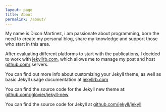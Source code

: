 ```yaml
---
layout: page
title: About
permalink: /about/
---
```


My name is Dixon Martinez, i am passionate about programming, born the need to create my personal blog, share my knowledge and support those who start in this area.

After evaluating different platforms to start with the publications, I decided to work with [jekyllrb.com](http://jekyllrb.com/), which allows me to manage my post and host [github.com/](https://github.com/) servers.

You can find out more info about customizing your Jekyll theme, as well as basic Jekyll usage documentation at [jekyllrb.com](http://jekyllrb.com/)

You can find the source code for the Jekyll new theme at: [github.com/jglovier/jekyll-new](https://github.com/jglovier/jekyll-new)

You can find the source code for Jekyll at [github.com/jekyll/jekyll](https://github.com/jekyll/jekyll)
